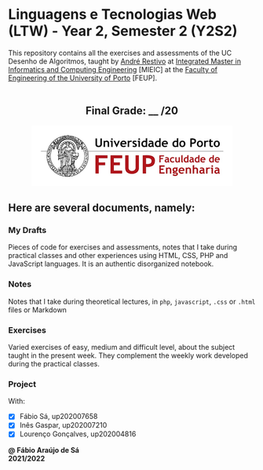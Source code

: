 # Linguagens e Tecnologias Web (LTW) - Year 2, Semester 2 (Y2S2)

This repository contains all the exercises and assessments of the UC Desenho de Algoritmos, taught by [André Restivo](https://web.fe.up.pt/~arestivo/page/courses/ltw/) at [Integrated Master in Informatics and Computing Engineering](https://sigarra.up.pt/feup/pt/cur_geral.cur_view?pv_curso_id=742) [MIEIC] at the [Faculty of Engineering of the University of Porto](https://sigarra.up.pt/feup/pt/web_page.Inicial) [FEUP]. <br> <br>

<h2 align = "center" >Final Grade: __ /20</h2>
<p align = "center" >
  <img 
       title = "FEUP logo"
       src = "Images//FEUP_Logo.png" 
       alt = "FEUP Logo" 
       />
</p>

## Here are several documents, namely:

### My Drafts <br/>
Pieces of code for exercises and assessments, notes that I take during practical classes and other experiences using HTML, CSS, PHP and JavaScript languages. It is an authentic disorganized notebook. <br>

### Notes
Notes that I take during theoretical lectures, in `php`, `javascript`, `.css` or `.html` files or Markdown <br>

### Exercises
Varied exercises of easy, medium and difficult level, about the subject taught in the present week. They complement the weekly work developed during the practical classes. <br>

### Project

With:
- [x] Fábio Sá, up202007658 
- [x] Inês Gaspar, up202007210 
- [x] Lourenço Gonçalves, up202004816 

**@ Fábio Araújo de Sá** <br>
**2021/2022**